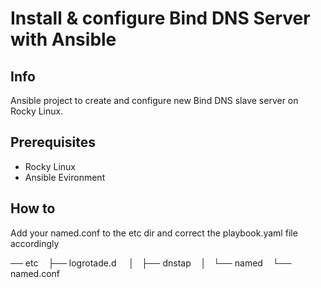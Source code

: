 # Install & configure Bind DNS Server with Ansible

## Info
Ansible project to create and configure new Bind DNS slave server on Rocky Linux.

## Prerequisites
* Rocky Linux
* Ansible Evironment

## How to

Add your named.conf to the etc dir and correct the playbook.yaml file accordingly

── etc
    ├── logrotade.d
    │   ├── dnstap
    │   └── named
    └── named.conf


